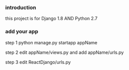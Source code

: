 ### introduction

this project is for Django 1.8 AND Python 2.7

### add your app

step 1
python manage.py startapp appName

step 2
edit appName/views.py and add appName/urls.py

step 3
edit ReactDjango/urls.py
